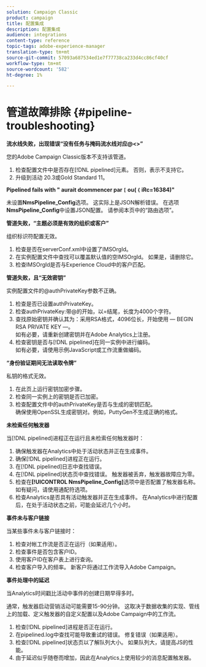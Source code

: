 ```yaml
---
solution: Campaign Classic
product: campaign
title: 配置集成
description: 配置集成
audience: integrations
content-type: reference
topic-tags: adobe-experience-manager
translation-type: tm+mt
source-git-commit: 57093a687534ed1e7f77738ca233d4cc86cf40cf
workflow-type: tm+mt
source-wordcount: '582'
ht-degree: 1%

---
```



# 管道故障排除 {#pipeline-troubleshooting}

**流水线失败，出现错误“没有任务与掩码流水线对应@&lt;>”**

您的Adobe Campaign Classic版本不支持该管道。

1. 检查配置文件中是否存在[!DNL pipelined]元素。 否则，表示不支持它。
1. 升级到活动 20.3或Gold Standard 11。

**Pipelined fails with &quot; aurait dcommencer par  `[` ou( `{` iRc=16384)&quot;**

未设置&#x200B;**NmsPipeline_Config**选项。 这实际上是JSON解析错误。
在选项**NmsPipeline_Config**&#x200B;中设置JSON配置。 请参阅本页中的“路由选项”。

**管道失败，“主题必须是有效的组织或客户”**

组织标识符配置无效。

1. 检查是否在serverConf.xml中设置了IMSOrgId。
1. 在实例配置文件中查找可以覆盖默认值的空IMSOrgId。 如果是，请删除它。
1. 检查IMSOrgId是否与Experience Cloud中的客户匹配。

**管道失败，且“无效密钥”**

实例配置文件的@authPrivateKey参数不正确。

1. 检查是否已设置authPrivateKey。
1. 检查authPrivateKey:带@的开始，以=结尾，长度为4000个字符。
1. 查找原始密钥并确认其为：采用RSA格式，4096位长，开始使用 — BEGIN RSA PRIVATE KEY —。
   <br> 如有必要，请重新创建密钥并在Adobe Analytics上注册。
1. 检查密钥是否与[!DNL pipelined]在同一实例中进行编码。 <br>如有必要，请使用示例JavaScript或工作流重做编码。

**“身份验证期间无法读取令牌”**

私钥的格式无效。

1. 在此页上运行密钥加密步骤。
1. 检查同一实例上的密钥是否已加密。
1. 检查配置文件中的authPrivateKey是否与生成的密钥匹配。 <br>确保使用OpenSSL生成密钥对。例如，PuttyGen不生成正确的格式。

**未检索任何触发器**

当[!DNL pipelined]进程正在运行且未检索任何触发器时：

1. 确保触发器在Analytics中处于活动状态并正在生成事件。
1. 确保[!DNL pipelined]进程正在运行。
1. 在[!DNL pipelined]日志中查找错误。
1. 在[!DNL pipelined]状态页中查找错误。 触发器被丢弃，触发器故障应为零。
1. 检查在&#x200B;**[!UICONTROL NmsPipeline_Config]**&#x200B;选项中是否配置了触发器名称。 如有疑问，请使用通配符选项。
1. 检查Analytics是否具有活动触发器并正在生成事件。 在Analytics中进行配置后，在处于活动状态之前，可能会延迟几个小时。

**事件未与客户链接**

当某些事件未与客户链接时：

1. 检查对帐工作流是否正在运行（如果适用）。
1. 检查事件是否包含客户ID。
1. 使用客户ID在客户表上进行查询。
1. 检查客户导入的频率。 新客户将通过工作流导入Adobe Campaign。

**事件处理中的延迟**

当Analytics时间戳比活动中事件的创建日期早得多时。

通常，触发器启动营销活动可能需要15-90分钟。 这取决于数据收集的实现、管线上的加载、定义触发器的自定义配置以及Adobe Campaign中的工作流。

1. 检查[!DNL pipelined]进程是否正在运行。
1. 在pipelined.log中查找可能导致重试的错误。 修复错误（如果适用）。
1. 检查[!DNL pipelined]状态页以了解队列大小。 如果队列大，请提高JS的性能。
1. 由于延迟似乎随卷而增加，因此在Analytics上使用较少的消息配置触发器。
